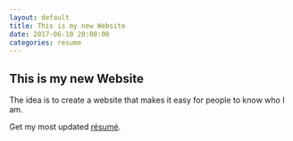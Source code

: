 ```yaml
---
layout: default
title: This is my new Website
date: 2017-06-10 20:00:00
categories: resume
---
```

## This is my new Website

The idea is to create a website that makes it easy for people to know who I am.

Get my most updated [résumé]({{site.url}}downloads/resume.pdf).
